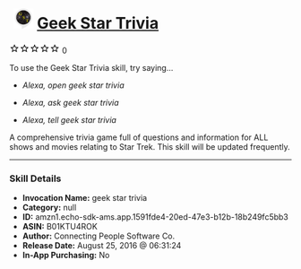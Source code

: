 # &nbsp;<img src="skill_icon" alt="Geek Star Trivia icon" width="36"> [Geek Star Trivia](http://alexa.amazon.com/#skills/amzn1.echo-sdk-ams.app.1591fde4-20ed-47e3-b12b-18b249fc5bb3)
![0 stars](../../images/ic_star_border_black_18dp_1x.png)![0 stars](../../images/ic_star_border_black_18dp_1x.png)![0 stars](../../images/ic_star_border_black_18dp_1x.png)![0 stars](../../images/ic_star_border_black_18dp_1x.png)![0 stars](../../images/ic_star_border_black_18dp_1x.png) 0

To use the Geek Star Trivia skill, try saying...

* *Alexa, open geek star trivia*

* *Alexa, ask geek star trivia*

* *Alexa, tell geek star trivia*

A comprehensive trivia game full of questions and information for ALL shows and movies relating to Star Trek.  This skill will be updated frequently.

***

### Skill Details

* **Invocation Name:** geek star trivia
* **Category:** null
* **ID:** amzn1.echo-sdk-ams.app.1591fde4-20ed-47e3-b12b-18b249fc5bb3
* **ASIN:** B01KTU4ROK
* **Author:** Connecting People Software Co.
* **Release Date:** August 25, 2016 @ 06:31:24
* **In-App Purchasing:** No
